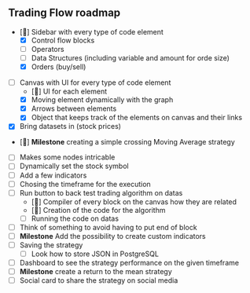 ## Trading Flow roadmap 

- [🚧] Sidebar with every type of code element 
    - [x] Control flow blocks
    - [ ] Operators
    - [ ] Data Structures (including variable and amount for orde size)
    - [x] Orders (buy/sell)
- [ ] Canvas with UI for every type of code element
    - [🚧] UI for each element
    - [x] Moving element dynamically with the graph
    - [x] Arrows between elements
    - [x] Object that keeps track of the elements on canvas and their links
- [x] Bring datasets in (stock prices)
- [🚧] **Milestone** creating a simple crossing Moving Average strategy
- [ ] Makes some nodes intricable
- [ ] Dynamically set the stock symbol
- [ ] Add a few indicators
- [ ] Chosing the timeframe for the execution
- [ ] Run button to back test trading algorithm on datas
    - [🚧] Compiler of every block on the canvas how they are related
    - [🚧] Creation of the code for the algorithm
    - [ ] Running the code on datas
- [ ] Think of something to avoid having to put end of block
- [ ] **Milestone** Add the possibility to create custom indicators
- [ ] Saving the strategy
    - [ ] Look how to store JSON in PostgreSQL
- [ ] Dashboard to see the strategy performance on the given timeframe
- [ ] **Milestone** create a return to the mean strategy
- [ ] Social card to share the strategy on social media

